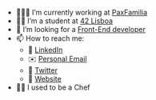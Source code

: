 - 👨🏻‍💻 I’m currently working at [PaxFamilia](https://www.paxfamilia.com/)
- 👨‍🎓 I’m a student at [42 Lisboa](https://www.42lisboa.com/en/)
- 🎨 I’m looking for a [Front-End developer](https://www.paxfamilia.com/en/jobs)
- 📫 How to reach me:
  - 🔗 [LinkedIn](https://www.linkedin.com/in/mlrcbsousa/)
  - ✉️ [Personal Email](mailto:mlrcbsousa@gmail.com)
  - 🐥 [Twitter](https://twitter.com/mlrcbsousa)
  - 💼 [Website](https://www.mlrcbsousa.com/)
- 👨‍🍳 I used to be a Chef
